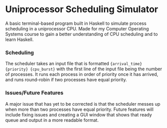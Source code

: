 # Uniprocessor Scheduling Simulator
A basic terminal-based program built in Haskell to simulate process scheduling in a uniprocessor CPU. Made for my Computer Operating Systems course to gain a better understanding of CPU scheduling and to learn Haskell.

### Scheduling
The scheduler takes an input file that is formatted `{arrival_time} {priority} {cpu_burst}` with the first line of the input file being the number of processes. It runs each process in order of priority once it has arrived, and runs round-robin if two processes have equal priority.

### Issues/Future Features
A major issue that has yet to be corrected is that the scheduler messes up when more than two processes have equal priority. 
Future features will include fixing issues and creating a GUI window that shows that ready queue and output in a more readable format.
